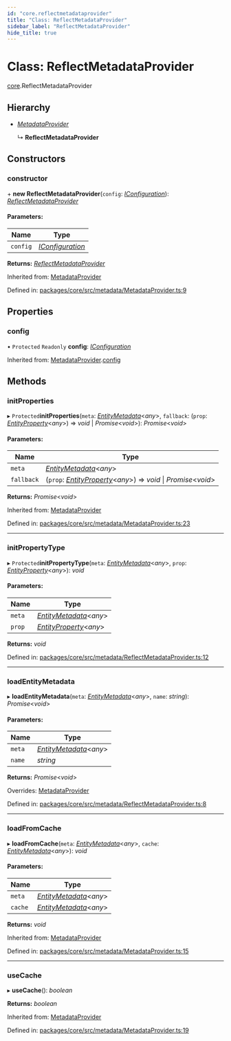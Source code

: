 ```yaml
---
id: "core.reflectmetadataprovider"
title: "Class: ReflectMetadataProvider"
sidebar_label: "ReflectMetadataProvider"
hide_title: true
---
```


# Class: ReflectMetadataProvider

[core](../modules/core.md).ReflectMetadataProvider

## Hierarchy

* [*MetadataProvider*](core.metadataprovider.md)

  ↳ **ReflectMetadataProvider**

## Constructors

### constructor

\+ **new ReflectMetadataProvider**(`config`: [*IConfiguration*](../interfaces/core.iconfiguration.md)): [*ReflectMetadataProvider*](core.reflectmetadataprovider.md)

#### Parameters:

Name | Type |
------ | ------ |
`config` | [*IConfiguration*](../interfaces/core.iconfiguration.md) |

**Returns:** [*ReflectMetadataProvider*](core.reflectmetadataprovider.md)

Inherited from: [MetadataProvider](core.metadataprovider.md)

Defined in: [packages/core/src/metadata/MetadataProvider.ts:9](https://github.com/mikro-orm/mikro-orm/blob/969d4229bd/packages/core/src/metadata/MetadataProvider.ts#L9)

## Properties

### config

• `Protected` `Readonly` **config**: [*IConfiguration*](../interfaces/core.iconfiguration.md)

Inherited from: [MetadataProvider](core.metadataprovider.md).[config](core.metadataprovider.md#config)

## Methods

### initProperties

▸ `Protected`**initProperties**(`meta`: [*EntityMetadata*](core.entitymetadata.md)<*any*\>, `fallback`: (`prop`: [*EntityProperty*](../interfaces/core.entityproperty.md)<*any*\>) => *void* \| *Promise*<*void*\>): *Promise*<*void*\>

#### Parameters:

Name | Type |
------ | ------ |
`meta` | [*EntityMetadata*](core.entitymetadata.md)<*any*\> |
`fallback` | (`prop`: [*EntityProperty*](../interfaces/core.entityproperty.md)<*any*\>) => *void* \| *Promise*<*void*\> |

**Returns:** *Promise*<*void*\>

Inherited from: [MetadataProvider](core.metadataprovider.md)

Defined in: [packages/core/src/metadata/MetadataProvider.ts:23](https://github.com/mikro-orm/mikro-orm/blob/969d4229bd/packages/core/src/metadata/MetadataProvider.ts#L23)

___

### initPropertyType

▸ `Protected`**initPropertyType**(`meta`: [*EntityMetadata*](core.entitymetadata.md)<*any*\>, `prop`: [*EntityProperty*](../interfaces/core.entityproperty.md)<*any*\>): *void*

#### Parameters:

Name | Type |
------ | ------ |
`meta` | [*EntityMetadata*](core.entitymetadata.md)<*any*\> |
`prop` | [*EntityProperty*](../interfaces/core.entityproperty.md)<*any*\> |

**Returns:** *void*

Defined in: [packages/core/src/metadata/ReflectMetadataProvider.ts:12](https://github.com/mikro-orm/mikro-orm/blob/969d4229bd/packages/core/src/metadata/ReflectMetadataProvider.ts#L12)

___

### loadEntityMetadata

▸ **loadEntityMetadata**(`meta`: [*EntityMetadata*](core.entitymetadata.md)<*any*\>, `name`: *string*): *Promise*<*void*\>

#### Parameters:

Name | Type |
------ | ------ |
`meta` | [*EntityMetadata*](core.entitymetadata.md)<*any*\> |
`name` | *string* |

**Returns:** *Promise*<*void*\>

Overrides: [MetadataProvider](core.metadataprovider.md)

Defined in: [packages/core/src/metadata/ReflectMetadataProvider.ts:8](https://github.com/mikro-orm/mikro-orm/blob/969d4229bd/packages/core/src/metadata/ReflectMetadataProvider.ts#L8)

___

### loadFromCache

▸ **loadFromCache**(`meta`: [*EntityMetadata*](core.entitymetadata.md)<*any*\>, `cache`: [*EntityMetadata*](core.entitymetadata.md)<*any*\>): *void*

#### Parameters:

Name | Type |
------ | ------ |
`meta` | [*EntityMetadata*](core.entitymetadata.md)<*any*\> |
`cache` | [*EntityMetadata*](core.entitymetadata.md)<*any*\> |

**Returns:** *void*

Inherited from: [MetadataProvider](core.metadataprovider.md)

Defined in: [packages/core/src/metadata/MetadataProvider.ts:15](https://github.com/mikro-orm/mikro-orm/blob/969d4229bd/packages/core/src/metadata/MetadataProvider.ts#L15)

___

### useCache

▸ **useCache**(): *boolean*

**Returns:** *boolean*

Inherited from: [MetadataProvider](core.metadataprovider.md)

Defined in: [packages/core/src/metadata/MetadataProvider.ts:19](https://github.com/mikro-orm/mikro-orm/blob/969d4229bd/packages/core/src/metadata/MetadataProvider.ts#L19)
